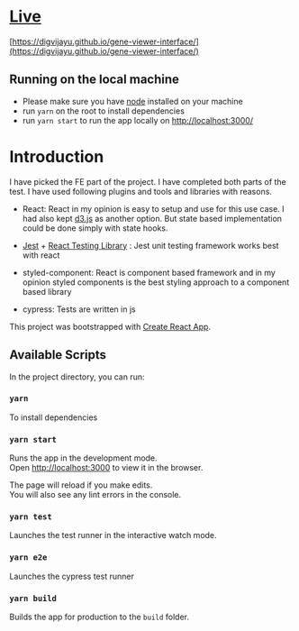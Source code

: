 # [Live](https://digvijayu.github.io/gene-viewer-interface/)

[https://digvijayu.github.io/gene-viewer-interface/](https://digvijayu.github.io/gene-viewer-interface/)

## Running on the local machine

- Please make sure you have [node](https://nodejs.org/en/download/) installed on your machine
- run `yarn` on the root to install dependencies
- run `yarn start` to run the app locally on [http://localhost:3000/](http://localhost:3000/)

# Introduction

I have picked the FE part of the project. I have completed both parts of the test.
I have used following plugins and tools and libraries with reasons.

- React: React in my opinion is easy to setup and use for this use case. I had also kept [d3.js](https://d3js.org/) as another option. But state based implementation could be done simply with state hooks.

- [Jest](https://jestjs.io/) + [React Testing Library](https://testing-library.com/docs/react-testing-library/intro/) : Jest unit testing framework works best with react

- styled-component: React is component based framework and in my opinion styled components is the best styling approach to a component based library

- cypress: Tests are written in js

This project was bootstrapped with [Create React App](https://github.com/facebook/create-react-app).

## Available Scripts

In the project directory, you can run:

### `yarn`

To install dependencies

### `yarn start`

Runs the app in the development mode.\
Open [http://localhost:3000](http://localhost:3000) to view it in the browser.

The page will reload if you make edits.\
You will also see any lint errors in the console.

### `yarn test`

Launches the test runner in the interactive watch mode.

### `yarn e2e`

Launches the cypress test runner

### `yarn build`

Builds the app for production to the `build` folder.
